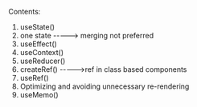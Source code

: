 Contents:
1. useState()
2. one state    -----> merging not preferred
3. useEffect()
4. useContext()
5. useReducer()
6. createRef() ----->ref in class based components
7. useRef()
8. Optimizing and avoiding unnecessary re-rendering
9. useMemo()
